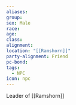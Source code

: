 ```yaml
---
aliases: 
group: 
sex: Male
race: 
age: 
class: 
alignment: 
location: "[[Ramshorn]]"
party-alignment: Friend
pc-bond: 
tags:
  - NPC
icon: npc
---
```


Leader of [[Ramshorn]]